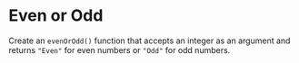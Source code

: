 # Even or Odd

Create an `evenOrOdd()` function that accepts an integer as an argument and returns `"Even"` for even numbers or `"Odd"` for odd numbers.
